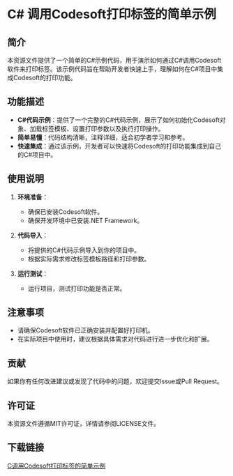 # C# 调用Codesoft打印标签的简单示例

## 简介

本资源文件提供了一个简单的C#示例代码，用于演示如何通过C#调用Codesoft软件来打印标签。该示例代码旨在帮助开发者快速上手，理解如何在C#项目中集成Codesoft的打印功能。

## 功能描述

- **C#代码示例**：提供了一个完整的C#代码示例，展示了如何初始化Codesoft对象、加载标签模板、设置打印参数以及执行打印操作。
- **简单易懂**：代码结构清晰，注释详细，适合初学者学习和参考。
- **快速集成**：通过该示例，开发者可以快速将Codesoft的打印功能集成到自己的C#项目中。

## 使用说明

1. **环境准备**：
   - 确保已安装Codesoft软件。
   - 确保开发环境中已安装.NET Framework。

2. **代码导入**：
   - 将提供的C#代码示例导入到你的项目中。
   - 根据实际需求修改标签模板路径和打印参数。

3. **运行测试**：
   - 运行项目，测试打印功能是否正常。

## 注意事项

- 请确保Codesoft软件已正确安装并配置好打印机。
- 在实际项目中使用时，建议根据具体需求对代码进行进一步优化和扩展。

## 贡献

如果你有任何改进建议或发现了代码中的问题，欢迎提交Issue或Pull Request。

## 许可证

本资源文件遵循MIT许可证，详情请参阅LICENSE文件。

## 下载链接

[C调用Codesoft打印标签的简单示例](https://pan.quark.cn/s/789eeb418609)